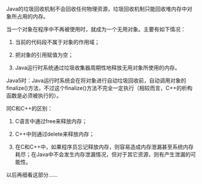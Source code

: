 Java的垃圾回收机制不会回收任何物理资源，垃圾回收机制只能回收堆内存中对象所占用的内存。

当一个对象在程序中不再被使用时，就成为一个无用对象。主要有如下情况：

1. 当前的代码段不属于对象的作用域；

2. 把对象的引用赋值为空；

3. Java运行时系统通过垃圾收集器周期性地释放无用对象所使用的内存。

Java5时：Java运行时系统会在将对象进行自动垃圾回收前，自动调用对象的finalize()方法，不过这个finalize()方法不完全一定执行（相较而言，C++的析构函数是必须被执行的）。

同C和C++的区别：

1. C语言中通过free来释放内存；

2. C++中则通过delete来释放内存；

3. 在C和C++中，如果程序员忘记释放内存，则容易造成内存泄漏甚至系统内存耗尽；在Java中不会发生内存泄漏情况，但对于其它资源，则有产生泄漏的可能性。

以后再细看这部分……

